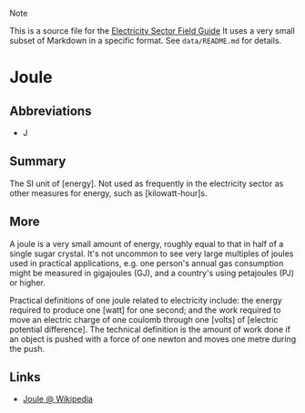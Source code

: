> [!NOTE] 
> This is a source file for the [Electricity Sector Field Guide](https://grahamlea.github.io/Electricity-Sector-Field-Guide/)
> It uses a very small subset of Markdown in a specific format.
> See `data/README.md` for details.

# Joule

## Abbreviations
- J


## Summary

The SI unit of [energy].
Not used as frequently in the electricity sector as other measures for energy, such as [kilowatt-hour]s.


## More

A joule is a very small amount of energy, roughly equal to that in half of a single sugar crystal.
It's not uncommon to see very large multiples of joules used in practical applications, 
e.g. one person's annual gas consumption might be measured in gigajoules (GJ), 
and a country's using petajoules (PJ) or higher.

Practical definitions of one joule related to electricity include:
the energy required to produce one [watt] for one second;
and the work required to move an electric charge of one coulomb through one [volts] of [electric potential difference].
The technical definition is the amount of work done if an object is pushed with a force of one newton and moves
one metre during the push.


## Links
- [Joule @ Wikipedia](https://en.wikipedia.org/wiki/Joule)

